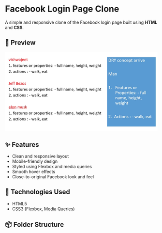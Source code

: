 # Facebook Login Page Clone

A simple and responsive clone of the Facebook login page built using **HTML** and **CSS**.

## 📸 Preview

![Preview](1.png) <!-- Replace with your actual screenshot file -->

## ✨ Features

- Clean and responsive layout
- Mobile-friendly design
- Styled using Flexbox and media queries
- Smooth hover effects
- Close-to-original Facebook look and feel

## 📁 Technologies Used

- HTML5
- CSS3 (Flexbox, Media Queries)

## 📦 Folder Structure

